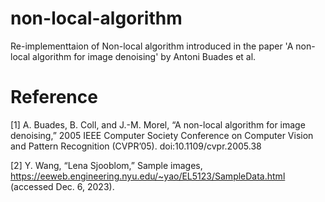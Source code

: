 # non-local-algorithm
Re-implementtaion of Non-local algorithm introduced in the paper 'A non-local algorithm for image denoising' by Antoni Buades et al.





# Reference
[1] A. Buades, B. Coll, and J.-M. Morel, “A non-local algorithm for image denoising,” 2005 IEEE Computer Society Conference on Computer Vision and Pattern Recognition (CVPR’05). doi:10.1109/cvpr.2005.38 

[2] Y. Wang, “Lena Sjooblom,” Sample images, https://eeweb.engineering.nyu.edu/~yao/EL5123/SampleData.html (accessed Dec. 6, 2023). 

